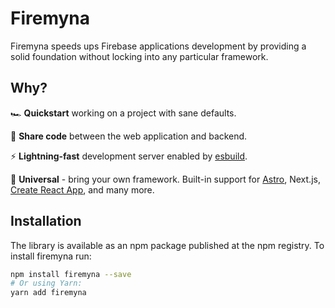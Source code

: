 # Firemyna

Firemyna speeds ups Firebase applications development by providing a solid foundation without locking into any particular framework.

## Why?

🏎️ **Quickstart** working on a project with sane defaults.

🤝 **Share code** between the web application and backend.

⚡️ **Lightning-fast** development server enabled by [esbuild](https://esbuild.github.io/).

🌈 **Universal** - bring your own framework. Built-in support for [Astro](./examples/astro#readme), Next.js, [Create React App](./examples/create-react-app#readme), and many more.

## Installation

The library is available as an npm package published at the npm registry. To install firemyna run:

```sh
npm install firemyna --save
# Or using Yarn:
yarn add firemyna
```
